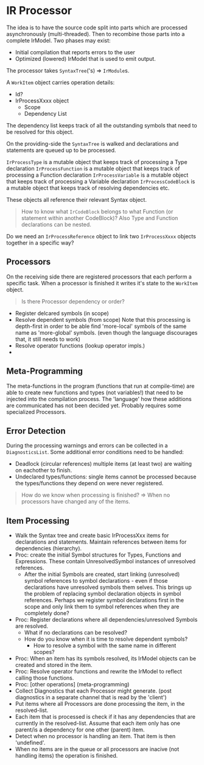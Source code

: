 # IR Processor

The idea is to have the source code split into parts which are processed asynchronously (multi-threaded). Then to recombine those parts into a complete IrModel. Two phases may exist:

- Initial compilation that reports errors to the user
- Optimized (lowered) IrModel that is used to emit output.

The processor takes `SyntaxTree`('s) => `IrModule`s.

A `WorkItem` object carries operation details:
- Id?
- IrProcessXxxx object
    - Scope
    - Dependency List

The dependency list keeps track of all the outstanding symbols that need to be resolved for this object.

On the providing-side the `SyntaxTree` is walked and declarations and statements are queued up to be processed.

`IrProcessType` is a mutable object that keeps track of processing a Type declaration
`IrProcessFunction` is a mutable object that keeps track of processing a Function declaration
`IrProcessVariable` is a mutable object that keeps track of processing a Variable declaration
`IrProcessCodeBlock` is a mutable object that keeps track of resolving dependencies etc.

These objects all reference their relevant Syntax object.

> How to know what `IrCodeBlock` belongs to what Function (or statement within another CodeBlock)?
> Also Type and Function declarations can be nested.

Do we need an `IrProcessReference` object to link two `IrProcessXxxx` objects together in a specific way?

## Processors

On the receiving side there are registered processors that each perform a specific task. When a processor is finished it writes it's state to the `WorkItem` object.

> Is there Processor dependency or order?

- Register delcared symbols (in scope)
- Resolve dependent symbols (from scope)
    Note that this processing is depth-first in order to be able find 'more-local' symbols of the same name as 'more-global' symbols. (even though the language discourages that, it still needs to work)
- Resolve operator functions (lookup operator impls.)
- 

## Meta-Programming

The meta-functions in the program (functions that run at compile-time) are able to create new functions and types (not variables!) that need to be injected into the compilation process.
The 'language' how these additions are communicated has not been decided yet.
Probably requires some specialized Processors.

## Error Detection

During the processing warnings and errors can be collected in a `DiagnosticsList`.
Some additional error conditions need to be handled:

- Deadlock (circular references) multiple items (at least two) are waiting on eachother to finish.
- Undeclared types/functions: single items cannot be processed because the types/functions they depend on were never registered.

> How do we know when processing is finished? => When no processors have changed any of the items.

## Item Processing

- Walk the Syntax tree and create basic IrProcessXxx items for declarations and statements. Maintain references between items for dependencies (hierarchy).
- Proc: create the initial Symbol structures for Types, Functions and Expressions. These contain UnresolvedSymbol instances of unresolved references.
    - After the initial Symbols are created, start linking (unresolved) symbol references to symbol declarations - even if those declarations have unresolved symbols them selves.
    This brings up the problem of replacing symbol declaration objects in symbol references.
    Perhaps we register symbol declarations first in the scope and only link them to symbol references when they are completely done?
- Proc: Register declarations where all dependencies/unresolved Symbols are resolved.
    - What if no declarations can be resolved?
    - How do you know when it is time to resolve dependent symbols?
        - How to resolve a symbol with the same name in different scopes?
- Proc: When an item has its symbols resolved, its IrModel objects can be created and stored in the item.
- Proc: Resolve operator functions and rewrite the IrModel to reflect calling those functions.
- Proc: [other operations] (meta-programming)
- Collect Diagnostics that each Processor might generate. (post diagnostics in a separate channel that is read by the 'client')
- Put items where all Processors are done processing the item, in the resolved-list.
- Each item that is processed is check if it has any dependencies that are currently in the resolved-list. Assume that each item only has one parent/is a dependency for one other (parent) item.
- Detect when no processor is handling an item. That item is then 'undefined'.
- When no items are in the queue or all processors are inacive (not handling items) the operation is finished.

